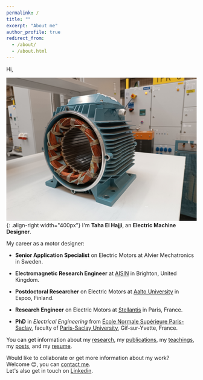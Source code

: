 ```yaml
---
permalink: /
title: ""
excerpt: "About me"
author_profile: true
redirect_from: 
  - /about/
  - /about.html
---
```



Hi,  

![Illustration of electric machines](/images/homepage_electric_machines.png){: .align-right width="400px"}
I'm **Taha El Hajji**, an **Electric Machine Designer**.  

My career as a motor designer:  

- **Senior Application Specialist** on Electric Motors at Alvier Mechatronics in Sweden.  

- **Electromagnetic Research Engineer** at <a href="https://www.aisin.com/en/" target="_blank">AISIN</a> in Brighton, United Kingdom.  

- **Postdoctoral Researcher** on Electric Motors at <a href="https://www.aalto.fi/en" target="_blank">Aalto University</a> in Espoo, Finland.  

- **Research Engineer** on Electric Motors at <a href="https://www.stellantis.com/en" target="_blank">Stellantis</a> in Paris, France.  

- **PhD** in *Electrical Engineering* from <a href="https://ens-paris-saclay.fr/en" target="_blank">École Normale Supérieure Paris-Saclay</a>, faculty of <a href="https://www.universite-paris-saclay.fr/en" target="_blank">Paris-Saclay University</a>, Gif-sur-Yvette, France.  

You can get information about my <a href="research">research</a>, my <a href="https://scholar.google.com/citations?user=n2NVwNAAAAAJ&hl=fr&oi=ao" target="_blank">publications</a>, my <a href="teaching">teachings</a>, my <a href="network-posts-archive"> posts</a>, and my <a href="/files/Resume_Taha_EL-HAJJI.pdf">resume</a>.

Would like to collaborate or get more information about my work?  
Welcome 😊, you can <a href="mailto:taha.elhajji@gmail.com">contact me</a>.  
Let's also get in touch on <a href="https://www.linkedin.com/in/taha-el-hajji-research-electric-machines/" target="_blank">Linkedin</a>.


